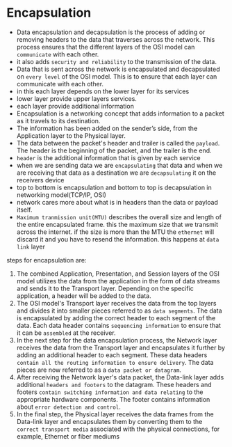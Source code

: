 # Encapsulation

- Data encapsulation and decapsulation is the process of adding or removing headers to the data that traverses across the network. This process ensures that the different layers of the OSI model can `communicate` with each other.
- it also adds `security and reliability` to the transmission of the data.
- Data that is sent across the network is encapsulated and decapsulated on `every level` of the OSI model. This is to ensure that each layer can communicate with each other.
- in this each layer depends on the lower layer for its services
- lower layer provide upper layers services.
- each layer provide additional information
- Encapsulation is a networking concept that adds information to a packet as it travels to its destination.
- The information has been added on the sender’s side, from the Application layer to the Physical layer.
- The data between the packet's header and trailer is called the `payload`. The header is the beginning of the packet, and the trailer is the end.
- `header` is the additional information that is given by each service
- when we are sending data we are `encapsulating` that data and when we are receiving that data as a destination  we are `decapsulating` it on the receivers device
- top to bottom is encapsulation and bottom to top is decapsulation in networking model(TCP/IP, OSI)
- network cares more about what is in headers than the data or payload itself.
- `Maximum tranmission unit(MTU)` describes the overall size and length of the entire encapsulated frame. this the maximum size that we transmit across the internet. if the size is more than the MTU the `ethernet` will discard it and you have to resend the information. this happens at `data link` layer

steps for encapsulation are:

1. The combined Application, Presentation, and Session layers of the OSI model utilizes the data from the application in the form of data streams and sends it to the Transport layer. Depending on the specific application, a header will be added to the data.
2. The OSI model's Transport layer receives the data from the top layers and divides it into smaller pieces referred to as `data segments`. The data is encapsulated by adding the correct header to each segment of the data. Each data header contains `sequencing information` to ensure that it can be `assembled` at the receiver.
3. In the next step for the data encapsulation process, the Network layer receives the data from the Transport layer and encapsulates it further by adding an additional header to each segment. These data headers `contain all the routing information to ensure delivery`. The data pieces are now referred to as a `data packet or datagram`.
4. After receiving the Network layer's data packet, the Data-link layer adds additional `headers and footers` to the datagram. These headers and footers `contain switching information and data relating` to the appropriate hardware components. The footer contains information about `error detection and control`.
5. In the final step, the Physical layer receives the data frames from the Data-link layer and encapsulates them by converting them to the `correct transport media` associated with the physical connections, for example, Ethernet or fiber mediums

